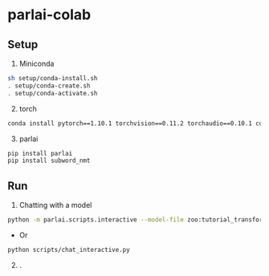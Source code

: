 # parlai-colab

## Setup
1. Miniconda
```bash
sh setup/conda-install.sh
. setup/conda-create.sh
. setup/conda-activate.sh
```

2. torch
```bash
conda install pytorch==1.10.1 torchvision==0.11.2 torchaudio==0.10.1 cudatoolkit=11.3 -c pytorch -c conda-forge
```

3. parlai
```bash
pip install parlai
pip install subword_nmt
```

## Run
1. Chatting with a model
```bash
python -m parlai.scripts.interactive --model-file zoo:tutorial_transformer_generator/model
```
- Or
```bash
python scripts/chat_interactive.py
```

2. .